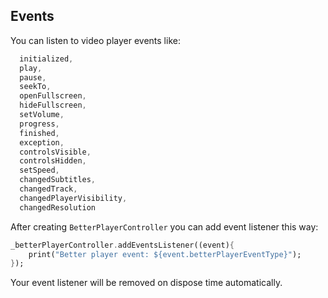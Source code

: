 ## Events
You can listen to video player events like:
```dart
  initialized,
  play,
  pause,
  seekTo,
  openFullscreen,
  hideFullscreen,
  setVolume,
  progress,
  finished,
  exception,
  controlsVisible,
  controlsHidden,
  setSpeed,
  changedSubtitles,
  changedTrack,
  changedPlayerVisibility,
  changedResolution
```

After creating `BetterPlayerController` you can add event listener this way:
```dart
_betterPlayerController.addEventsListener((event){
    print("Better player event: ${event.betterPlayerEventType}");
});
```
Your event listener will be removed on dispose time automatically.
